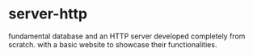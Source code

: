 # server-http
fundamental database and an HTTP server developed completely from scratch. with a  basic website to showcase their functionalities.
